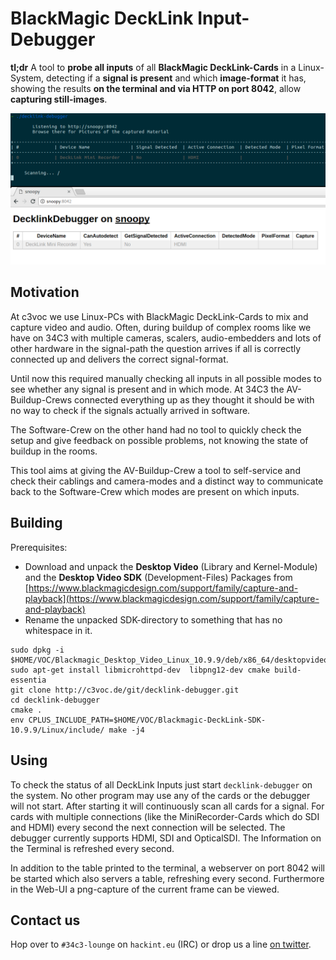 # BlackMagic DeckLink Input-Debugger
**tl;dr** A tool to **probe all inputs** of all **BlackMagic DeckLink-Cards** in a Linux-System, detecting if a **signal is present** and which **image-format** it has, showing the results **on the terminal and via HTTP on port 8042**, allow **capturing still-images**.

![Screenhot of the running tool, showing its terminal-output as well as the Web-GUI](screenshot.png)

## Motivation
At c3voc we use Linux-PCs with BlackMagic DeckLink-Cards to mix and capture video and audio. Often, during buildup of complex rooms like we have on 34C3 with multiple cameras, scalers, audio-embedders and lots of other hardware in the signal-path the question arrives if all is correctly connected up and delivers the correct signal-format.

Until now this required manually checking all inputs in all possible modes to see whether any signal is present and in which mode. At 34C3 the AV-Buildup-Crews connected everything up as they thought it should be with no way to check if the signals actually arrived in software.

The Software-Crew on the other hand had no tool to quickly check the setup and give feedback on possible problems, not knowing the state of buildup in the rooms.

This tool aims at giving the AV-Buildup-Crew a tool to self-service and check their cablings and camera-modes and a distinct way to communicate back to the Software-Crew which modes are present on which inputs.

## Building
Prerequisites:
- Download and unpack the **Desktop Video** (Library and Kernel-Module) and the **Desktop Video SDK** (Development-Files)  Packages from [https://www.blackmagicdesign.com/support/family/capture-and-playback](https://www.blackmagicdesign.com/support/family/capture-and-playback)
- Rename the unpacked SDK-directory to something that has no whitespace in it.

```
sudo dpkg -i $HOME/VOC/Blackmagic_Desktop_Video_Linux_10.9.9/deb/x86_64/desktopvideo_10.9.9a4_amd64.deb
sudo apt-get install libmicrohttpd-dev  libpng12-dev cmake build-essentia
git clone http://c3voc.de/git/decklink-debugger.git
cd decklink-debugger
cmake .
env CPLUS_INCLUDE_PATH=$HOME/VOC/Blackmagic-DeckLink-SDK-10.9.9/Linux/include/ make -j4
```

## Using
To check the status of all DeckLink Inputs just start `decklink-debugger` on the system. No other program may use any of the cards or the debugger will not start. After starting it will continuously scan all cards for a signal. For cards with multiple connections (like the MiniRecorder-Cards which do SDI and HDMI) every second the next connection will be selected. The debugger currently supports HDMI, SDI and OpticalSDI. The Information on the Terminal is refreshed every second.

In addition to the table printed to the terminal, a webserver on port 8042 will be started which also servers a table, refreshing every second. Furthermore in the Web-UI a png-capture of the current frame can be viewed.

## Contact us
Hop over to `#34c3-lounge` on `hackint.eu` (IRC) or drop us a line [on twitter](https://twitter.com/c3voc).
